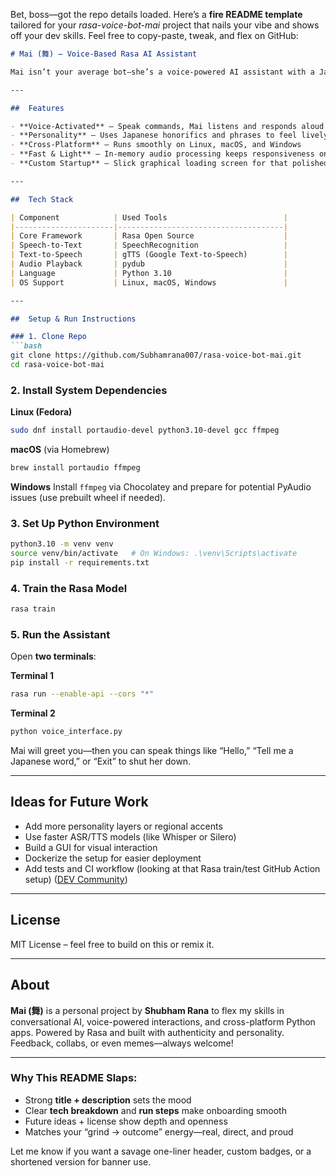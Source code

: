 Bet, boss—got the repo details loaded. Here’s a **fire README template** tailored for your *rasa-voice-bot-mai* project that nails your vibe and shows off your dev skills. Feel free to copy-paste, tweak, and flex on GitHub:

````markdown
# Mai (舞) – Voice-Based Rasa AI Assistant

Mai isn’t your average bot—she’s a voice-powered AI assistant with a Japanese-inspired personality. Built with Python and Rasa Open Source, she listens in English, responds with gTTS (Japanese accent vibes included), and works across **Linux, macOS, and Windows**.

---

##  Features

- **Voice-Activated** – Speak commands, Mai listens and responds aloud  
- **Personality** – Uses Japanese honorifics and phrases to feel lively  
- **Cross-Platform** – Runs smoothly on Linux, macOS, and Windows  
- **Fast & Light** – In-memory audio processing keeps responsiveness on point  
- **Custom Startup** – Slick graphical loading screen for that polished touch  

---

##  Tech Stack

| Component            | Used Tools                          |
|----------------------|-------------------------------------|
| Core Framework       | Rasa Open Source                    |
| Speech-to-Text       | SpeechRecognition                   |
| Text-to-Speech       | gTTS (Google Text-to-Speech)        |
| Audio Playback       | pydub                               |
| Language             | Python 3.10                         |
| OS Support           | Linux, macOS, Windows               |

---

##  Setup & Run Instructions

### 1. Clone Repo
```bash
git clone https://github.com/Subhamrana007/rasa-voice-bot-mai.git
cd rasa-voice-bot-mai
````

### 2. Install System Dependencies

**Linux (Fedora)**

```bash
sudo dnf install portaudio-devel python3.10-devel gcc ffmpeg
```

**macOS** (via Homebrew)

```bash
brew install portaudio ffmpeg
```

**Windows**
Install `ffmpeg` via Chocolatey and prepare for potential PyAudio issues (use prebuilt wheel if needed).

### 3. Set Up Python Environment

```bash
python3.10 -m venv venv
source venv/bin/activate   # On Windows: .\venv\Scripts\activate
pip install -r requirements.txt
```

### 4. Train the Rasa Model

```bash
rasa train
```

### 5. Run the Assistant

Open **two terminals**:

**Terminal 1**

```bash
rasa run --enable-api --cors "*"
```

**Terminal 2**

```bash
python voice_interface.py
```

Mai will greet you—then you can speak things like “Hello,” “Tell me a Japanese word,” or “Exit” to shut her down.

---

## Ideas for Future Work

* Add more personality layers or regional accents
* Use faster ASR/TTS models (like Whisper or Silero)
* Build a GUI for visual interaction
* Dockerize the setup for easier deployment
* Add tests and CI workflow (looking at that Rasa train/test GitHub Action setup) ([DEV Community][1])

---

## License

MIT License – feel free to build on this or remix it.

---

## About

**Mai (舞)** is a personal project by **Shubham Rana** to flex my skills in conversational AI, voice-powered interactions, and cross-platform Python apps. Powered by Rasa and built with authenticity and personality. Feedback, collabs, or even memes—always welcome!

---

### Why This README Slaps:

* Strong **title + description** sets the mood
* Clear **tech breakdown** and **run steps** make onboarding smooth
* Future ideas + license show depth and openness
* Matches your “grind → outcome” energy—real, direct, and proud

Let me know if you want a savage one-liner header, custom badges, or a shortened version for banner use.

[1]: https://dev.to/petr7555/rasa-continuous-integration-using-github-actions-dp7?utm_source=chatgpt.com "RASA - Continuous integration using GitHub Actions"

